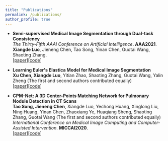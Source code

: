 ```yaml
---
title: "Publications"
permalink: /publications/
author_profile: true
---
```

* <b>Semi-supervised Medical Image Segmentation through Dual-task Consistency</b> <br> 
  <i>The Thirty-Fifth AAAI Conference on Artificial Intelligence</i>. <b>AAA2021</b>.<br>
  <b>Xiangde Luo</b>, Jieneng Chen, Tao Song, Yinan Chen, Guotai Wang, Shaoting Zhang.<br>
 [[paper](https://arxiv.org/abs/2009.04448)][[code](https://github.com/HiLab-git/DTC)]
 
* <b>Learning Euler's Elastica Model for Medical Image Segmentation</b> <br> 
  <b>Xu Chen, Xiangde Luo</b>, Yitian Zhao, Shaoting Zhang, Guotai Wang, Yalin Zheng (The first and second authors contributed equally)<br>
 [[paper](https://arxiv.org/abs/2011.00526)][[code](https://github.com/HiLab-git/ACELoss)]
 
* <b>CPM-Net: A 3D Center-Points Matching Network for Pulmonary Nodule Detection in CT Scans</b> <br> 
  <b>Tao Song, Jieneng Chen</b>, Xiangde Luo, Yechong Huang, Xinglong Liu, Ning Huang, Yinan Chen, Zhaoxiang Ye, Huaqiang Sheng, Shaoting Zhang, Guotai Wang (The first and second authors contributed equally)<br>
  <i>International Conference on Medical Image Computing and Computer-Assisted Intervention</i>. <b>MICCAI2020</b>.<br>
 [[paper](https://link.springer.com/chapter/10.1007/978-3-030-59725-2_53)][[code](https://github.com/Luoxd1996/SCPMNet)]
 

